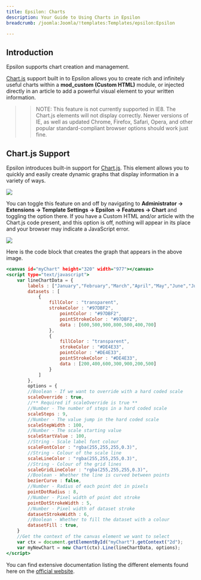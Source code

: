 ```yaml
---
title: Epsilon: Charts
description: Your Guide to Using Charts in Epsilon
breadcrumb: /joomla:Joomla/!templates:Templates/epsilon:Epsilon

---
```


Introduction
-----

Epsilon supports chart creation and management. 

[Chart.js][chartjs] support built in to Epsilon allows you to create rich and infinitely useful charts within a **mod_custom (Custom HTML)** module, or injected directly in an article to add a powerful visual element to your written information.

>> NOTE: This feature is not currently supported in IE8. The Chart.js elements will not display correctly. Newer versions of IE, as well as updated Chrome, Firefox, Safari, Opera, and other popular standard-compliant browser options should work just fine.

Chart.js Support
-----

Epsilon introduces built-in support for [Chart.js][chartjs]. This element allows you to quickly and easily create dynamic graphs that display information in a variety of ways. 

![][chart_2]

You can toggle this feature on and off by navigating to **Administrator -> Extensions -> Template Settings -> Epsilon -> Features -> Chart** and toggling the option there. If you have a Custom HTML and/or article with the Chart.js code present, and this option is off, nothing will appear in its place and your browser may indicate a JavaScript error.

![][chart_1]

Here is the code block that creates the graph that appears in the above image.

~~~ .html
<canvas id="myChart" height="320" width="977"></canvas>
<script type="text/javascript">
    var lineChartData = {
        labels : ["January","February","March","April","May","June","July"],
        datasets : [
            {
                fillColor : "transparent",
                strokeColor : "#97DBF2",
                    pointColor : "#97DBF2",
                    pointStrokeColor : "#97DBF2",
                    data : [600,500,900,800,500,400,700]
                },
                {
                    fillColor : "transparent",
                    strokeColor : "#DE4E33",
                    pointColor : "#DE4E33",
                    pointStrokeColor : "#DE4E33",
                    data : [200,400,600,300,900,200,500]
                }
            ]
        },
        options = {
        //Boolean - If we want to override with a hard coded scale
        scaleOverride : true,
        //** Required if scaleOverride is true **
        //Number - The number of steps in a hard coded scale
        scaleSteps : 9,
        //Number - The value jump in the hard coded scale
        scaleStepWidth : 100,
        //Number - The scale starting value
        scaleStartValue : 100,
        //String - Scale label font colour  
        scaleFontColor : "rgba(255,255,255,0.3)",
        //String - Colour of the scale line
        scaleLineColor : "rgba(255,255,255,0.3)",
        //String - Colour of the grid lines
        scaleGridLineColor : "rgba(255,255,255,0.3)",  
        //Boolean - Whether the line is curved between points
        bezierCurve : false,    
        //Number - Radius of each point dot in pixels
        pointDotRadius : 8,
        //Number - Pixel width of point dot stroke
        pointDotStrokeWidth : 5,
        //Number - Pixel width of dataset stroke
        datasetStrokeWidth : 6,
        //Boolean - Whether to fill the dataset with a colour
        datasetFill : true,
    }
    //Get the context of the canvas element we want to select
    var ctx = document.getElementById("myChart").getContext("2d");
    var myNewChart = new Chart(ctx).Line(lineChartData, options);
</script>
~~~

You can find extensive documentation listing the different elements found here on the [official website][chartjs].

[chartjs]: http://chartjs.org
[fontawesome]: http://fortawesome.github.io/Font-Awesome/
[chart_1]: assets/chart_1.jpeg
[chart_2]: assets/chart_2.jpeg
[list]: http://demo.rockettheme.com/joomla-templates/Epsilon/features/typography